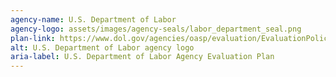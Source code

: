 ```yaml
---
agency-name: U.S. Department of Labor
agency-logo: assets/images/agency-seals/labor_department_seal.png
plan-link: https://www.dol.gov/agencies/oasp/evaluation/EvaluationPolicy
alt: U.S. Department of Labor agency logo
aria-label: U.S. Department of Labor Agency Evaluation Plan
---
```







